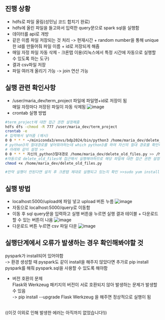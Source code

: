 ## 진행 상황
- hdfs로 파일 올림(성민님 코드 합치기 완료)
- hdfs에 올린 파일을 들고와서 입력한 query문으로 spark sql을 실행함
- 데이터를 api로 개방
- 같은 이름 파일 저장되는 것 처리 -> 현재시간 + random number을 통해 unique한 id를 만들어줘 파일 이름 + id로 저장되게 해줌
- 매일 자정 파일 자동 삭제 - 크론탭 이용(리눅스에서 특정 시간에 자동으로 실행할 수 있도록 하는 도구)
- 결과 csv파일 저장
- 파일 여러개 올리기 가능 -> join 연산 가능

## 실행 관련 확인사항
- /user/maria_dev/term_project 파일에 파일명+id로 저장이 됨
  <br>매일 자정마다 저장된 파일이 자동 삭제됨
![image](https://github.com/user-attachments/assets/8dac28a3-114d-41f7-9356-22b0f5376d3d)
- crontab 실행 방법
```bash
#term_project에 대한 접근 권한 설정해줌
hdfs dfs -chmod -R 777 /user/maria_dev/term_project
crontab -e
# 입력해서 넣어줌 (예시)
0 0 * * * ~/miniconda3/envs/bdp2024/bin/python3 /home/maria_dev/delete_old_files.py >> /home/maria_dev/cron.log 2>&1
# python3의 절대경로를 넣어줘야하는데 which python3를 하여 자신의 절대 경로를 확인해준 후
# 아래와 같이 설정 >>
0 0 * * * 자신의_python3절대경로 /home/maria_dev/delete_old_files.py >> /home/maria_dev/cron.log 2>&1
#자동으로 delete_old_files에 접근해서 실행해야하므로 해당 파일에 대한 접근 권한 설정
chmod +x /home/maria_dev/delete_old_files.py

#만약 실행이 안된다면 설치 후 크론탭 제대로 실행되고 있는지 확인 >>sudo yum install cronie
```

## 실행 방법
- localhost:5000/upload에 파일 넣고 upload 버튼 누름
![image](https://github.com/user-attachments/assets/86fb259a-83eb-4770-aa10-327b794e0b23)
- 자동으로 localhost:5000/query로 이동함
- 이동 후 sql query문을 입력하고 실행 버튼을 누르면 실행 결과 테이블 + 다운로드 할 수 있는 버튼이 나옴
![image](https://github.com/user-attachments/assets/e3b8b4a8-dab5-42ca-b20c-7625bcd4df4f)
- 다운로드 버튼 누르면 csv 파일 다운
![image](https://github.com/user-attachments/assets/d0959b4e-491a-4935-80f4-9911fcba9dcd)


## 실행단계에서 오류가 발생하는 경우 확인해봐야할 것
pyspark가 install되어 있어야함 
<br>-> 환경 생성할 때 pyspark도 같이 install을 해주지 않았다면 추가로 pip install pyspark를 해줘 pyspark.sql을 사용할 수 있도록 해야함
- 버전 호환의 문제
<br>Flask와 Werkzeug 패키지의 버전이 서로 호환되지 않아 발생하는 문제가 발생할 수 있음
<br>-> pip install --upgrade Flask Werkzeug 을 해주면 정상적으로 실행이 됨

<br>((이것 이외로 인해 발생한 에러는 아직까지 없었습니다!))
